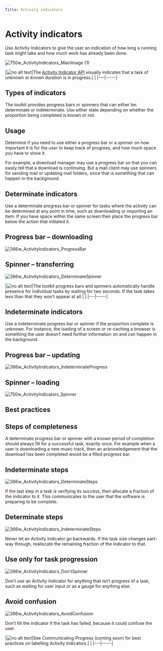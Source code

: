 ```yaml
---
Title: Activity indicators
---
```


# Activity indicators


Use Activity Indicators to give the user an indication of how long a running task might take and how much work has already been done.

![750w_ActivityIndicators_MainImage (1)](https://assets.ubuntu.com/v1/1af1cdf3-750w_ActivityIndicators_MainImage-1.png)


|![no alt text](https://assets.ubuntu.com/v1/608696e3-developer_links.png)|The  [Activity Indicator API](../../api-qml-current/Ubuntu.Components.ActivityIndicator.md) visually indicates that a task of unknown or known duration is in progress.|
|
|---|-----|


## Types of indicators


The toolkit provides progress bars or spinners that can either be: determinate or indeterminate. Use either state depending on whether the proportion being completed is known or not.


## Usage


Determine if you need to use either a progress bar or a spinner on how important it is for the user to keep track of progress, and how much space you have to show it.


For example, a download manager may use a progress bar so that you can easily tell that a download is continuing. But a mail client may use spinners for sending mail or updating mail folders, since that is something that can happen in the background.


## Determinate indicators


Use a determinate progress bar or spinner for tasks where the activity can be determined at any point in time, such as downloading or importing an item. If you have space within the same screen then place the progress bar below the action that initiated it.


## Progress bar – downloading
![366w_ActivityIndicators_ProgressBar](https://assets.ubuntu.com/v1/b7cc2368-366w_ActivityIndicators_ProgressBar.png)


## Spinner – transferring
![366w_ActivityIndicators_DeterminateSpinner](https://assets.ubuntu.com/v1/79721f4b-366w_ActivityIndicators_DeterminateSpinner.png)


|![no alt text](https://assets.ubuntu.com/v1/e9f11635-information-link.png)|The toolkit progress bars and spinners automatically handle presence for individual tasks by waiting for two seconds. If the task takes less than that they won’t appear at all.|
|
|---|-----|


## Indeterminate indicators


Use a indeterminate progress bar or spinner if the proportion complete is unknown. For instance, the loading of a screen or re-caching a browser is something the user doesn’t need further information on and can happen in the background.


## Progress bar – updating
![366w_ActivityIndicators_IndeterminateProgress](https://assets.ubuntu.com/v1/36038136-366w_ActivityIndicators_IndeterminateProgress.png)


## Spinner – loading
![750w_ActivityIndicators_Spinner](https://assets.ubuntu.com/v1/31d111ac-750w_ActivityIndicators_Spinner.png)


## Best practices


## Steps of completeness


A determinate progress bar or spinner with a known period of completion should always fill for a successful task, exactly once. For example when a user is downloading a new music track, then an acknowledgement that the download has been completed would be a filled progress bar.


## Indeterminate steps
![366w_ActivityIndicators_DeterminateSteps](https://assets.ubuntu.com/v1/69824bb1-366w_ActivityIndicators_DeterminateSteps.png)


If the last step in a task is verifying its success, then allocate a fraction of the indicator to it. This communicates to the user that the software is preparing to be complete.


## Determinate steps
![366w_ActivityIndicators_IndeterminateSteps](https://assets.ubuntu.com/v1/f6bca0f9-366w_ActivityIndicators_IndeterminateSteps-1.png)


Never let an Activity Indicator go backwards. If the task size changes part-way through, reallocate the remaining fraction of the indicator to that.


## Use only for task progression
![366w_ActivityIndicators_Don'tSpinner](https://assets.ubuntu.com/v1/08e61720-366w_ActivityIndicators_DontSpinner.png)


Don’t use an Activity Indicator for anything that isn’t progress of a task, such as waiting for user input or as a gauge for anything else.


## Avoid confusion
![366w_ActivityIndicators_AvoidConfusion](https://assets.ubuntu.com/v1/cb401570-366w_ActivityIndicators_AvoidConfusion.png)


Don’t fill the indicator if the task has failed, because it could confuse the user.


|![no alt text](https://assets.ubuntu.com/v1/75f60d24-link_external.png)|See Communicating Progress (coming soon) for best practices on labelling Activity Indicators.|
|
|---|-----|
